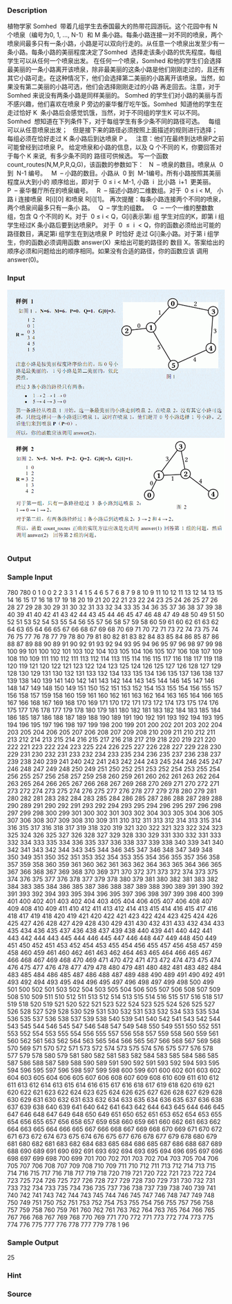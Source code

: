 
### Description
植物学家 Somhed  带着几组学生去泰国最大的热带花园游玩。这个花园中有 N  个喷泉（编号为0, 1, …, N-1）和 M 条小路。每条小路连接一对不同的喷泉，两个喷泉间最多只有一条小路，小路是可以双向行走的。从任意一个喷泉出发至少有一条小路。每条小路的美丽程度决定了Somhed  选择走该条小路的优先程度。每组学生可以从任何一个喷泉出发。 在任何一个喷泉，Somhed 和他的学生们会选择最美丽的一条小路离开该喷泉，除非最美丽的这条小路是他们刚刚走过的，且还有其它小路可走。在这种情况下，他们会选择第二美丽的小路离开该喷泉。当然，如果没有第二美丽的小路可选，他们会选择刚刚走过的小路
再走回去。注意，对于Somhed 来说没有两条小路是同样美丽的。 
Somhed 的学生们对小路的美丽与否不感兴趣，他们喜欢在喷泉 P 旁边的豪华餐厅吃午饭。Somhed  知道他的学生在走过恰好 K  条小路后会感觉饥饿，当然，对于不同组的学生K 可以不同。Somhed  想知道在下列条件下，对于每组学生有多少条不同的路径可选。 
  每组可以从任意喷泉出发； 
  但是接下来的路径必须按照上面描述的规则进行选择； 
  每组必须在恰好走过 K 条小路后到达喷泉 P 。 
 
注意：他们在最终到达喷泉P之前可能曾经到过喷泉 P。 
给定喷泉和小路的信息，以及 Q 个不同的 K，你要回答对于每个 K 来说,  有多少条不同的
路径可供候选。 
写一个函数count_routes(N,M,P,R,Q,G)，该函数的参数如下： 
  N  – 喷泉的数目。喷泉从  0 到  N-1 编号。 
  M  – 小路的数目。小路从  0 到  M-1编号。所有小路按照其美丽程度从大到小的
顺序给出，即对于  0 ≤ i < M-1, 小路  i  比小路  i+1  更美丽。 
  P  – 豪华餐厅所在的喷泉编号。 
  R  – 描述小路的二维数组。对于  0 ≤ i < M,   小路 i 连接喷泉  R[i][0] 和喷泉
R[i][1]。 再次提醒：每条小路连接两个不同的喷泉，两个喷泉间最多只有一条小
路。 
  Q  – 学生的组数。 
  G  – 一个一维的整数数组，包含 Q 个不同的 K。对于  0 ≤ i < Q，G[i]表示第i 组
学生对应的K，即第 i 组学生经过K 条小路后要到达喷泉P。 
对于  0  ≤  i  < Q，你的函数必须给出可能的路径数目，满足第i 组学生在到达喷泉 P  时恰好
走过 G[i]条小路。对于第 i 组学生，你的函数必须调用函数 answer(X)  来给出可能的路径的
数目 X。答案给出的顺序必须和问题给出的顺序相同。如果没有合适的路径，你的函数应该
调用 answer(0)。 

### Input
![](/JudgeOnline/upload/201202/1(2).jpg)
![](/JudgeOnline/upload/201202/2(1).jpg)
### Output

### Sample Input
780 780 0
1 0
0 2
2 3
3 1
4 1
5 4
6 5
7 6
8 7
9 8
10 9
11 10
12 11
13 12
14 13
15 14
16 15
17 16
18 17
19 18
20 19
21 20
22 21
23 22
24 23
25 24
26 25
27 26
28 27
29 28
30 29
31 30
32 31
33 32
34 33
35 34
36 35
37 36
38 37
39 38
40 39
41 40
42 41
43 42
44 43
45 44
46 45
47 46
48 47
49 48
50 49
51 50
52 51
53 52
54 53
55 54
56 55
57 56
58 57
59 58
60 59
61 60
62 61
63 62
64 63
65 64
66 65
67 66
68 67
69 68
70 69
71 70
72 71
73 72
74 73
75 74
76 75
77 76
78 77
79 78
80 79
81 80
82 81
83 82
84 83
85 84
86 85
87 86
88 87
89 88
90 89
91 90
92 91
93 92
94 93
95 94
96 95
97 96
98 97
99 98
100 99
101 100
102 101
103 102
104 103
105 104
106 105
107 106
108 107
109 108
110 109
111 110
112 111
113 112
114 113
115 114
116 115
117 116
118 117
119 118
120 119
121 120
122 121
123 122
124 123
125 124
126 125
127 126
128 127
129 128
130 129
131 130
132 131
133 132
134 133
135 134
136 135
137 136
138 137
139 138
140 139
141 140
142 141
143 142
144 143
145 144
146 145
147 146
148 147
149 148
150 149
151 150
152 151
153 152
154 153
155 154
156 155
157 156
158 157
159 158
160 159
161 160
162 161
163 162
164 163
165 164
166 165
167 166
168 167
169 168
170 169
171 170
172 171
173 172
174 173
175 174
176 175
177 176
178 177
179 178
180 179
181 180
182 181
183 182
184 183
185 184
186 185
187 186
188 187
189 188
190 189
191 190
192 191
193 192
194 193
195 194
196 195
197 196
198 197
199 198
200 199
201 200
202 201
203 202
204 203
205 204
206 205
207 206
208 207
209 208
210 209
211 210
212 211
213 212
214 213
215 214
216 215
217 216
218 217
219 218
220 219
221 220
222 221
223 222
224 223
225 224
226 225
227 226
228 227
229 228
230 229
231 230
232 231
233 232
234 233
235 234
236 235
237 236
238 237
239 238
240 239
241 240
242 241
243 242
244 243
245 244
246 245
247 246
248 247
249 248
250 249
251 250
252 251
253 252
254 253
255 254
256 255
257 256
258 257
259 258
260 259
261 260
262 261
263 262
264 263
265 264
266 265
267 266
268 267
269 268
270 269
271 270
272 271
273 272
274 273
275 274
276 275
277 276
278 277
279 278
280 279
281 280
282 281
283 282
284 283
285 284
286 285
287 286
288 287
289 288
290 289
291 290
292 291
293 292
294 293
295 294
296 295
297 296
298 297
299 298
300 299
301 300
302 301
303 302
304 303
305 304
306 305
307 306
308 307
309 308
310 309
311 310
312 311
313 312
314 313
315 314
316 315
317 316
318 317
319 318
320 319
321 320
322 321
323 322
324 323
325 324
326 325
327 326
328 327
329 328
330 329
331 330
332 331
333 332
334 333
335 334
336 335
337 336
338 337
339 338
340 339
341 340
342 341
343 342
344 343
345 344
346 345
347 346
348 347
349 348
350 349
351 350
352 351
353 352
354 353
355 354
356 355
357 356
358 357
359 358
360 359
361 360
362 361
363 362
364 363
365 364
366 365
367 366
368 367
369 368
370 369
371 370
372 371
373 372
374 373
375 374
376 375
377 376
378 377
379 378
380 379
381 380
382 381
383 382
384 383
385 384
386 385
387 386
388 387
389 388
390 389
391 390
392 391
393 392
394 393
395 394
396 395
397 396
398 397
399 398
400 399
401 400
402 401
403 402
404 403
405 404
406 405
407 406
408 407
409 408
410 409
411 410
412 411
413 412
414 413
415 414
416 415
417 416
418 417
419 418
420 419
421 420
422 421
423 422
424 423
425 424
426 425
427 426
428 427
429 428
430 429
431 430
432 431
433 432
434 433
435 434
436 435
437 436
438 437
439 438
440 439
441 440
442 441
443 442
444 443
445 444
446 445
447 446
448 447
449 448
450 449
451 450
452 451
453 452
454 453
455 454
456 455
457 456
458 457
459 458
460 459
461 460
462 461
463 462
464 463
465 464
466 465
467 466
468 467
469 468
470 469
471 470
472 471
473 472
474 473
475 474
476 475
477 476
478 477
479 478
480 479
481 480
482 481
483 482
484 483
485 484
486 485
487 486
488 487
489 488
490 489
491 490
492 491
493 492
494 493
495 494
496 495
497 496
498 497
499 498
500 499
501 500
502 501
503 502
504 503
505 504
506 505
507 506
508 507
509 508
510 509
511 510
512 511
513 512
514 513
515 514
516 515
517 516
518 517
519 518
520 519
521 520
522 521
523 522
524 523
525 524
526 525
527 526
528 527
529 528
530 529
531 530
532 531
533 532
534 533
535 534
536 535
537 536
538 537
539 538
540 539
541 540
542 541
543 542
544 543
545 544
546 545
547 546
548 547
549 548
550 549
551 550
552 551
553 552
554 553
555 554
556 555
557 556
558 557
559 558
560 559
561 560
562 561
563 562
564 563
565 564
566 565
567 566
568 567
569 568
570 569
571 570
572 571
573 572
574 573
575 574
576 575
577 576
578 577
579 578
580 579
581 580
582 581
583 582
584 583
585 584
586 585
587 586
588 587
589 588
590 589
591 590
592 591
593 592
594 593
595 594
596 595
597 596
598 597
599 598
600 599
601 600
602 601
603 602
604 603
605 604
606 605
607 606
608 607
609 608
610 609
611 610
612 611
613 612
614 613
615 614
616 615
617 616
618 617
619 618
620 619
621 620
622 621
623 622
624 623
625 624
626 625
627 626
628 627
629 628
630 629
631 630
632 631
633 632
634 633
635 634
636 635
637 636
638 637
639 638
640 639
641 640
642 641
643 642
644 643
645 644
646 645
647 646
648 647
649 648
650 649
651 650
652 651
653 652
654 653
655 654
656 655
657 656
658 657
659 658
660 659
661 660
662 661
663 662
664 663
665 664
666 665
667 666
668 667
669 668
670 669
671 670
672 671
673 672
674 673
675 674
676 675
677 676
678 677
679 678
680 679
681 680
682 681
683 682
684 683
685 684
686 685
687 686
688 687
689 688
690 689
691 690
692 691
693 692
694 693
695 694
696 695
697 696
698 697
699 698
700 699
701 700
702 701
703 702
704 703
705 704
706 705
707 706
708 707
709 708
710 709
711 710
712 711
713 712
714 713
715 714
716 715
717 716
718 717
719 718
720 719
721 720
722 721
723 722
724 723
725 724
726 725
727 726
728 727
729 728
730 729
731 730
732 731
733 732
734 733
735 734
736 735
737 736
738 737
739 738
740 739
741 740
742 741
743 742
744 743
745 744
746 745
747 746
748 747
749 748
750 749
751 750
752 751
753 752
754 753
755 754
756 755
757 756
758 757
759 758
760 759
761 760
762 761
763 762
764 763
765 764
766 765
767 766
768 767
769 768
770 769
771 770
772 771
773 772
774 773
775 774
776 775
777 776
778 777
779 778
1
96

### Sample Output
25

### Hint

### Source
